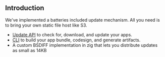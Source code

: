 ## Introduction

We've implemented a batteries included update mechanism. All you need is to bring your own static file host like S3.

- [Update API](/docs/apis/bun/Updater) to check for, download, and update your apps.
- [CLI](/docs/apis/cli/cli%20args) to build your app bundle, codesign, and generate artifacts.
- A custom BSDIFF implementation in zig that lets you distribute updates as small as 14KB
